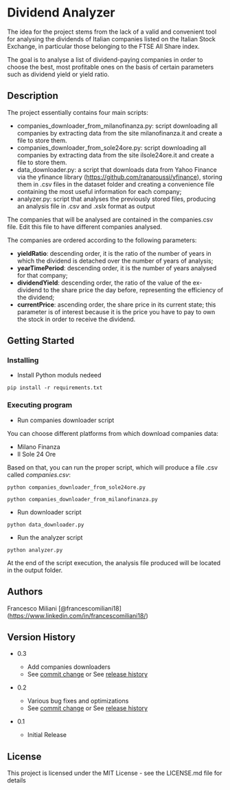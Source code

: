 # Dividend Analyzer

The idea for the project stems from the lack of a valid and convenient tool for analysing the dividends of Italian companies listed on the Italian Stock Exchange, in particular those belonging to the FTSE All Share index.

The goal is to analyse a list of dividend-paying companies in order to choose the best, most profitable ones on the basis of certain parameters such as dividend yield or yield ratio.

## Description

The project essentially contains four main scripts:
- companies_downloader_from_milanofinanza.py: script downloading all companies by extracting data from the site milanofinanza.it and create a file to store them.
- companies_downloader_from_sole24ore.py: script downloading all companies by extracting data from the site ilsole24ore.it and create a file to store them.
- data_downloader.py: a script that downloads data from Yahoo Finance via the yfinance library (https://github.com/ranaroussi/yfinance), storing them in .csv files in the dataset folder and creating a convenience file containing the most useful information for each company;
- analyzer.py: script that analyses the previously stored files, producing an analysis file in .csv and .xslx format as output

The companies that will be analysed are contained in the companies.csv file. Edit this file to have different companies analysed.

The companies are ordered according to the following parameters:
- **yieldRatio**: descending order, it is the ratio of the number of years in which the dividend is detached over the number of years of analysis; 
- **yearTimePeriod**: descending order, it is the number of years analysed for that company;
- **dividendYield**: descending order, the ratio of the value of the ex-dividend to the share price the day before, representing the efficiency of the dividend;
- **currentPrice**: ascending order, the share price in its current state; this parameter is of interest because it is the price you have to pay to own the stock in order to receive the dividend.

## Getting Started

### Installing

* Install Python moduls nedeed

```
pip install -r requirements.txt
```

### Executing program

* Run companies downloader script

You can choose different platforms from which download companies data:
- Milano Finanza
- Il Sole 24 Ore

 Based on that, you can run the proper script, which will produce a file .csv called *companies.csv*:
```
python companies_downloader_from_sole24ore.py
```
```
python companies_downloader_from_milanofinanza.py
```
* Run downloader script
 
```
python data_downloader.py
```
* Run the analyzer script
 
```
python analyzer.py
```

At the end of the script execution, the analysis file produced will be located in the output folder.

## Authors

Francesco Miliani
[@francescomiliani18] (https://www.linkedin.com/in/francescomiliani18/)

## Version History

* 0.3
    * Add companies downloaders
    * See [commit change]() or See [release history]()
      
* 0.2
    * Various bug fixes and optimizations
    * See [commit change]() or See [release history]()
* 0.1
    * Initial Release

## License

This project is licensed under the MIT License - see the LICENSE.md file for details
